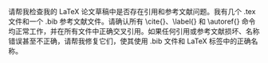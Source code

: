 请帮我检查我的 LaTeX 论文草稿中是否存在引用和参考文献问题。我有几个 .tex 文件和一个 .bib 参考文献文件。请确认所有 \cite{}、\label{} 和 \autoref{} 命令均正常工作，并在所有文件中正确交叉引用。如果任何引用或参考文献损坏、名称错误甚至不正确，请帮我修复它们，使其使用 .bib 文件和 LaTeX 标签中的正确名称。